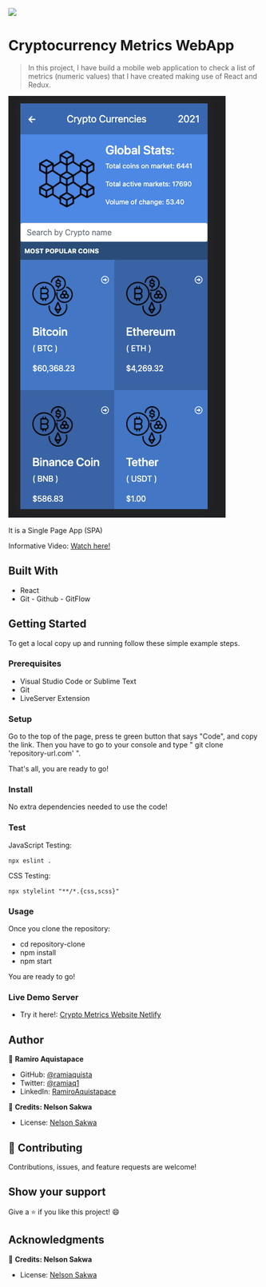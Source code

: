 ![](https://img.shields.io/badge/Microverse-blueviolet)

# Cryptocurrency Metrics WebApp

> In this project, I have build a mobile web application to check a list of metrics (numeric values) that I have created making use of React and Redux.


![screenshot](./readme-img.png)

It is a Single Page App (SPA)

Informative Video: [Watch here!](https://www.loom.com/share/011938efc6204dc88463e5d69fe0c4fe)


## Built With

- React
- Git - Github - GitFlow


## Getting Started

To get a local copy up and running follow these simple example steps.

### Prerequisites

- Visual Studio Code or Sublime Text
- Git
- LiveServer Extension


### Setup

Go to the top of the page, press te green button that says "Code", and copy the link. Then you have to go to your console and type " git clone 'repository-url.com' ".

That's all, you are ready to go!

### Install

No extra dependencies needed to use the code!

### Test

JavaScript Testing:
```
npx eslint .
```

CSS Testing:
```
npx stylelint "**/*.{css,scss}"
```

### Usage

Once you clone the repository:
 - cd repository-clone
 - npm install
 - npm start

You are ready to go!

### Live Demo Server

- Try it here!: [Crypto Metrics Website Netlify](https://crypto-metrics.netlify.app/)


## Author

👤 **Ramiro Aquistapace**

- GitHub: [@ramiaquista](https://github.com/ramiaquista)
- Twitter: [@ramiaq1](https://twitter.com/ramiaq1)
- LinkedIn: [RamiroAquistapace](https://www.linkedin.com/in/ramiro-aquistapace-32b61b204/)

👤  **Credits: Nelson Sakwa**

- License: [Nelson Sakwa](https://www.behance.net/gallery/31579789/Ballhead-App-(Free-PSDs))
## 🤝 Contributing

Contributions, issues, and feature requests are welcome!


## Show your support

Give a ⭐️ if you like this project! 😄

## Acknowledgments

👤  **Credits: Nelson Sakwa**

- License: [Nelson Sakwa](https://www.behance.net/gallery/31579789/Ballhead-App-(Free-PSDs))
